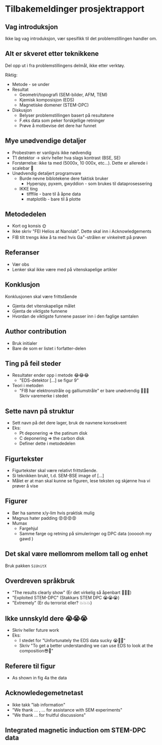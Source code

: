 # Tilbakemeldinger prosjektrapport
## Vag introduksjon

Ikke lag vag introduksjon, vær spesifikk til det problemstillingen handler om.

## Alt er skveret etter teknikkene

Del opp ut i fra problemstillingens delmål, ikke etter verktøy.

Riktig:

- Metode - se under
- Resultat
	- Geometri/topografi (SEM-bilder, AFM, TEM)
	- Kjemisk komposisjon (EDS)
	- Magnetiske domener (STEM-DPC)
- Diskusjon
	- Belyser problemstillingen basert på resultatene
	- F.eks data som peker forskjellige retninger
	- Prøve å motbevise det dere har funnet

## Mye unødvendige detaljer

- Probestrøm er vanligvis ikke nødvendig
- T1 detektor -> skriv heller hva slags kontrast (BSE, SE)
- Forstørrelse: ikke ta med (5000x, 10 000x, etc...). Dette er allerede i scalebar 🧠
- Unødvendig detaljert programvare
	- Burde nevne biblotekene dere faktisk bruker
		- Hyperspy, pyxem, gwyddion - som brukes til dataprosessering
	- IKKE ting 
		- tifffile - bare til å åpne data
		- matplotlib - bare til å plotte

## Metodedelen

- Kort og konsis 🌞
- Ikke skriv "FEI Helios at Nanolab". Dette skal inn i Acknowledgements
- FIB tilt trengs ikke å ta med hvis Ga$^+$-strålen er vinkelrett på prøven

## Referanser

- Vær obs
- Lenker skal ikke være med på vitenskapelige artikler

## Konklusjon

Konklusjonen skal være frittstående
- Gjenta det vitenskapelige målet
- Gjenta de viktigste funnene
- Hvordan de viktigste funnene passer inn i den faglige samtalen

## Author contribution

- Bruk initialer
- Bare de som er listet i forfatter-delen

## Ting på feil steder

- Resultater ender opp i metode 😂😂😂
	- "EDS-detektor [...] se figur 9"
- Teori i metoden
	- "FIB har elektronstråle og galliumstråle" er bare unødvendig 👿👿👿 Skriv varemerke i stedet

## Sette navn på struktur

- Sett navn på det dere lager, bruk de navnene konsekvent
- Eks:
	- Pt deponering => the patinum disk
	- C deponering => the carbon disk
	- Definer dette i metodedelen

## Figurtekster

- Figurtekster skal være relativt frittstående.
- Si teknikken brukt, t.d. SEM-BSE image of [...] 
- Målet er at man skal kunne se figuren, lese teksten og skjønne hva vi prøver å vise

## Figurer

- Bør ha samme x/y-lim hvis praktisk mulig
- Magnus hater padding 😡😡😡😡
- Mumax
	- Fargehjul
	- Samme farge og retning på simuleringer og DPC data (oooooh my gawd )

## Det skal være mellomrom mellom tall og enhet

Bruk pakken `SiUnitX`

## Overdreven språkbruk

- "The results clearly show" (Er det virkelig så åpenbart 🤔🤔🤔)
- "Exploited STEM-DPC" (Stakkars STEM DPC 😭😭😭) 
- "Extremely" (Er du terrorist eller? 💥💥💥)

## Ikke unnskyld dere 😭😭😭

- Skriv heller future work
- Eks:
	- I stedet for "Unfortunately the EDS data sucky 😭👅👣"
	- Skriv "To get a better understanding we can use EDS to look at the composition😎🐍"

## Referere til figur

- As shown in fig 4a the data

## Acknowledegemetnetast

- Ikke takk "lab information"
- "We thank ... , ... for assistance with SEM experiments"
- "We thank ... for fruitful discussions"

## Integrated magnetic induction om STEM-DPC data